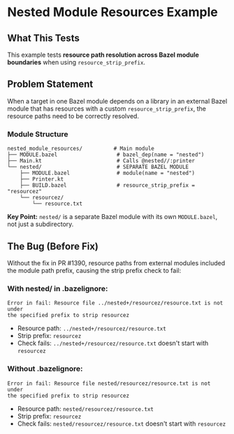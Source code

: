 # Nested Module Resources Example

## What This Tests

This example tests **resource path resolution across Bazel module boundaries** when using `resource_strip_prefix`.

## Problem Statement

When a target in one Bazel module depends on a library in an external Bazel module that has resources with a custom `resource_strip_prefix`, the resource paths need to be correctly resolved.

### Module Structure

```
nested_module_resources/          # Main module
├── MODULE.bazel                   # bazel_dep(name = "nested")
├── Main.kt                        # Calls @nested//:printer
└── nested/                        # SEPARATE BAZEL MODULE
    ├── MODULE.bazel               # module(name = "nested")
    ├── Printer.kt
    ├── BUILD.bazel                # resource_strip_prefix = "resourcez"
    └── resourcez/
        └── resource.txt
```

**Key Point:** `nested/` is a separate Bazel module with its own `MODULE.bazel`, not just a subdirectory.

## The Bug (Before Fix)

Without the fix in PR #1390, resource paths from external modules included the module path prefix, causing the strip prefix check to fail:

### With nested/ in .bazelignore:
```
Error in fail: Resource file ../nested+/resourcez/resource.txt is not under
the specified prefix to strip resourcez
```
- Resource path: `../nested+/resourcez/resource.txt`
- Strip prefix: `resourcez`
- Check fails: `../nested+/resourcez/resource.txt` doesn't start with `resourcez`

### Without .bazelignore:
```
Error in fail: Resource file nested/resourcez/resource.txt is not under
the specified prefix to strip resourcez
```
- Resource path: `nested/resourcez/resource.txt`
- Strip prefix: `resourcez`
- Check fails: `nested/resourcez/resource.txt` doesn't start with `resourcez`
